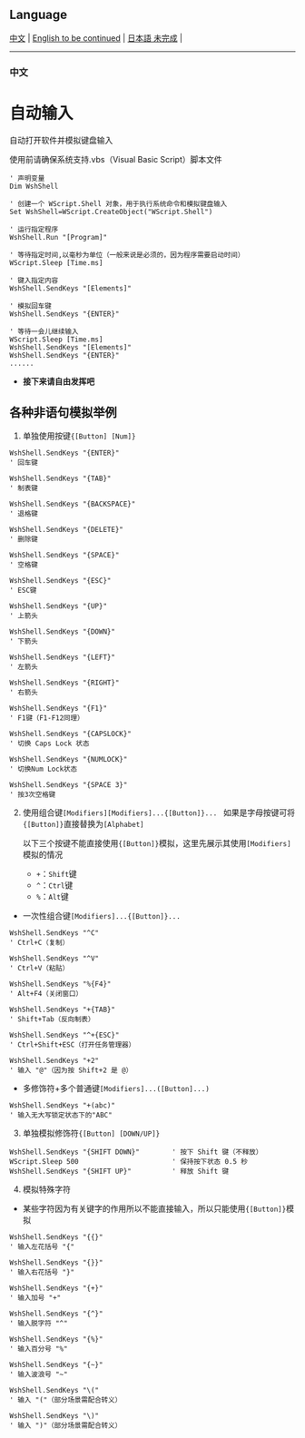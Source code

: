 
## Language
[中文](#中文)  |
[English to be continued](#english)  |
[日本語 未完成](#日本語)   |

---
### 中文
# 自动输入

自动打开软件并模拟键盘输入

使用前请确保系统支持.vbs（Visual Basic Script）脚本文件
```vba
' 声明变量
Dim WshShell 

' 创建一个 WScript.Shell 对象，用于执行系统命令和模拟键盘输入
Set WshShell=WScript.CreateObject("WScript.Shell") 

' 运行指定程序
WshShell.Run "[Program]"

' 等待指定时间,以毫秒为单位（一般来说是必须的，因为程序需要启动时间）
WScript.Sleep [Time.ms]

' 键入指定内容
WshShell.SendKeys "[Elements]"

' 模拟回车键
WshShell.SendKeys "{ENTER}"

' 等待一会儿继续输入
WScript.Sleep [Time.ms]
WshShell.SendKeys "[Elements]"
WshShell.SendKeys "{ENTER}"
......
```
* **接下来请自由发挥吧**

## 各种非语句模拟举例  
1. 单独使用按键`{[Button] [Num]}`
```vba
WshShell.SendKeys "{ENTER}"
' 回车键

WshShell.SendKeys "{TAB}"
' 制表键

WshShell.SendKeys "{BACKSPACE}"
' 退格键

WshShell.SendKeys "{DELETE}"
' 删除键

WshShell.SendKeys "{SPACE}"
' 空格键

WshShell.SendKeys "{ESC}"
' ESC键

WshShell.SendKeys "{UP}"
' 上箭头

WshShell.SendKeys "{DOWN}"
' 下箭头

WshShell.SendKeys "{LEFT}"
' 左箭头

WshShell.SendKeys "{RIGHT}"
' 右箭头

WshShell.SendKeys "{F1}"
' F1键（F1-F12同理）

WshShell.SendKeys "{CAPSLOCK}"
' 切换 Caps Lock 状态

WshShell.SendKeys "{NUMLOCK}"
' 切换Num Lock状态

WshShell.SendKeys "{SPACE 3}"
' 按3次空格键
```

2. 使用组合键`[Modifiers][Modifiers]...{[Button]}... `
如果是字母按键可将`{[Button]}`直接替换为`[Alphabet]`

    以下三个按键不能直接使用`{[Button]}`模拟，这里先展示其使用`[Modifiers]`模拟的情况
    * `+`：`Shift`键
    * `^`：`Ctrl`键
    * `%`：`Alt`键

  * 一次性组合键`[Modifiers]...{[Button]}... `
  ```vba
  WshShell.SendKeys "^C"
  ' Ctrl+C（复制）

  WshShell.SendKeys "^V"
  ' Ctrl+V（粘贴）

  WshShell.SendKeys "%{F4}"
  ' Alt+F4（关闭窗口）

  WshShell.SendKeys "+{TAB}"
  ' Shift+Tab（反向制表）

  WshShell.SendKeys "^+{ESC}"
  ' Ctrl+Shift+ESC（打开任务管理器）

  WshShell.SendKeys "+2"
  ' 输入 "@"（因为按 Shift+2 是 @）
  ```


  * 多修饰符+多个普通键`[Modifiers]...([Button]...) `
```vba
WshShell.SendKeys "+(abc)"
' 输入无大写锁定状态下的"ABC"
```
3. 单独模拟修饰符`{[Button] [DOWN/UP]}`
```vba
WshShell.SendKeys "{SHIFT DOWN}"        ' 按下 Shift 键（不释放）
WScript.Sleep 500                       ' 保持按下状态 0.5 秒
WshShell.SendKeys "{SHIFT UP}"          ' 释放 Shift 键
```

4. 模拟特殊字符
* 某些字符因为有关键字的作用所以不能直接输入，所以只能使用`{[Button]}`模拟
```vba
WshShell.SendKeys "{{}"
' 输入左花括号 "{"

WshShell.SendKeys "{}}"
' 输入右花括号 "}"

WshShell.SendKeys "{+}"
' 输入加号 "+"

WshShell.SendKeys "{^}"
' 输入脱字符 "^"

WshShell.SendKeys "{%}"
' 输入百分号 "%"

WshShell.SendKeys "{~}"
' 输入波浪号 "~"

WshShell.SendKeys "\("
' 输入 "("（部分场景需配合转义）

WshShell.SendKeys "\)"
' 输入 ")"（部分场景需配合转义）
```

